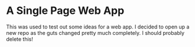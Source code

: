 #  A Single Page Web App
This was used to test out some ideas for a web app. I decided to open up a new repo as the guts changed pretty much completely.
I should probably delete this!
